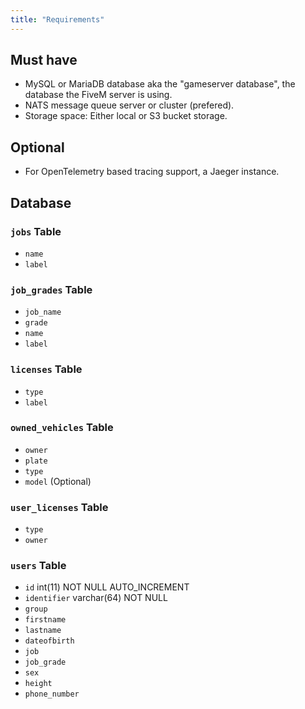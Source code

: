 ```yaml
---
title: "Requirements"
---
```


## Must have

* MySQL or MariaDB database aka the "gameserver database", the database the FiveM server is using.
* NATS message queue server or cluster (prefered).
* Storage space: Either local or S3 bucket storage.

## Optional

* For OpenTelemetry based tracing support, a Jaeger instance.

## Database

### `jobs` Table

* `name`
* `label`

### `job_grades` Table

* `job_name`
* `grade`
* `name`
* `label`

### `licenses` Table

* `type`
* `label`

### `owned_vehicles` Table

* `owner`
* `plate`
* `type`
* `model` (Optional)

### `user_licenses` Table

* `type`
* `owner`

### `users` Table

* `id` int(11) NOT NULL AUTO_INCREMENT
* `identifier` varchar(64) NOT NULL
* `group`
* `firstname`
* `lastname`
* `dateofbirth`
* `job`
* `job_grade`
* `sex`
* `height`
* `phone_number`
